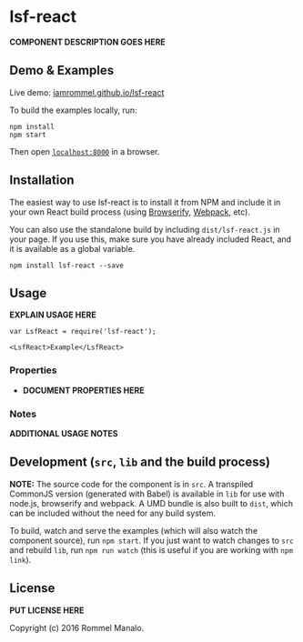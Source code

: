 # lsf-react

__COMPONENT DESCRIPTION GOES HERE__


## Demo & Examples

Live demo: [iamrommel.github.io/lsf-react](http://iamrommel.github.io/lsf-react/)

To build the examples locally, run:

```
npm install
npm start
```

Then open [`localhost:8000`](http://localhost:8000) in a browser.


## Installation

The easiest way to use lsf-react is to install it from NPM and include it in your own React build process (using [Browserify](http://browserify.org), [Webpack](http://webpack.github.io/), etc).

You can also use the standalone build by including `dist/lsf-react.js` in your page. If you use this, make sure you have already included React, and it is available as a global variable.

```
npm install lsf-react --save
```


## Usage

__EXPLAIN USAGE HERE__

```
var LsfReact = require('lsf-react');

<LsfReact>Example</LsfReact>
```

### Properties

* __DOCUMENT PROPERTIES HERE__

### Notes

__ADDITIONAL USAGE NOTES__


## Development (`src`, `lib` and the build process)

**NOTE:** The source code for the component is in `src`. A transpiled CommonJS version (generated with Babel) is available in `lib` for use with node.js, browserify and webpack. A UMD bundle is also built to `dist`, which can be included without the need for any build system.

To build, watch and serve the examples (which will also watch the component source), run `npm start`. If you just want to watch changes to `src` and rebuild `lib`, run `npm run watch` (this is useful if you are working with `npm link`).

## License

__PUT LICENSE HERE__

Copyright (c) 2016 Rommel Manalo.

